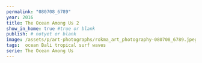 ```yaml
---
permalink: "080708_6789"
year: 2016
title: The Ocean Among Us 2
show_in_home: true #true or blank
publish: # notyet or blank
image: /assets/p/art-photographs/rokma_art_photography-080708_6789.jpeg
tags:  ocean Bali tropical surf waves
serie: The Ocean Among Us
---
```

